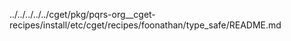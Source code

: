 ../../../../../cget/pkg/pqrs-org__cget-recipes/install/etc/cget/recipes/foonathan/type_safe/README.md